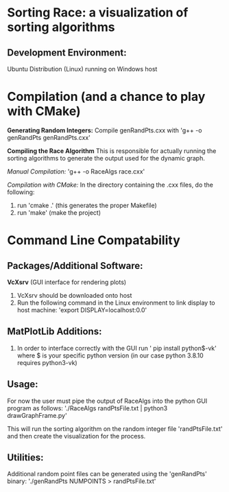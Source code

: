 # Sorting Race: a visualization of sorting algorithms
## Development Environment:  
Ubuntu Distribution (Linux) running on Windows host

# Compilation (and a chance to play with CMake)
**Generating Random Integers:**
Compile genRandPts.cxx with 'g++ -o genRandPts genRandPts.cxx'

**Compiling the Race Algorithm**
This is responsible for actually running the sorting algorithms to generate the output used for the dynamic graph.

*Manual Compilation:*
'g++ -o RaceAlgs race.cxx'

*Compilation with CMake:*
In the directory containing the .cxx files, do the following:
1. run 'cmake .' (this generates the proper Makefile)
2. run 'make' (make the project)

# Command Line Compatability
## Packages/Additional Software:
**VcXsrv** (GUI interface for rendering plots) 
1. VcXsrv should be downloaded onto host
2. Run the following command in the Linux environment to link display to host machine: 
'export DISPLAY=localhost:0.0'


## MatPlotLib Additions:
1. In order to interface correctly with the GUI run
' pip install python$-vk' where $ is your specific python version (in our case python 3.8.10 requires python3-vk)

## Usage:
For now the user must pipe the output of RaceAlgs into the python GUI program as follows: './RaceAlgs randPtsFile.txt | python3 drawGraphFrame.py'

This will run the sorting algorithm on the random integer file 'randPtsFile.txt' and then create the visualization for the process.

## Utilities:
Additional random point files can be generated using the 'genRandPts' binary:
'./genRandPts NUMPOINTS > randPtsFile.txt'
